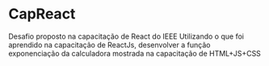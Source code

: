 # CapReact
Desafio proposto na capacitação de React do IEEE
Utilizando o que foi aprendido na capacitação de ReactJs, desenvolver a função exponenciação da calculadora mostrada na capacitação de HTML+JS+CSS

